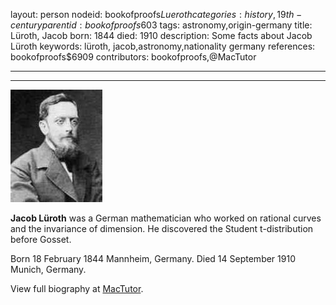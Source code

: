 layout: person
nodeid: bookofproofs$Lueroth
categories: history,19th-century
parentid: bookofproofs$603
tags: astronomy,origin-germany
title: Lüroth, Jacob
born: 1844
died: 1910
description: Some facts about Jacob Lüroth
keywords: lüroth, jacob,astronomy,nationality germany
references: bookofproofs$6909
contributors: bookofproofs,@MacTutor

---


---

![Lueroth.jpg](https://github.com/bookofproofs/bookofproofs.github.io/blob/main/_sources/_assets/images/portraits/Lueroth.jpg?raw=true)

**Jacob Lüroth** was a German mathematician who worked on rational curves and the invariance of dimension. He discovered the Student t-distribution before Gosset.

Born 18 February 1844 Mannheim, Germany. Died 14 September 1910 Munich, Germany.


View full biography at [MacTutor](https://mathshistory.st-andrews.ac.uk/Biographies/Lueroth/).